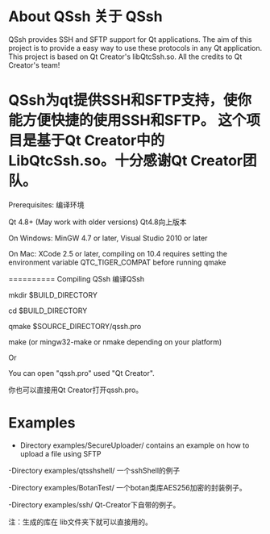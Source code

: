 
About QSsh
关于 QSsh
==========

QSsh provides SSH and SFTP support for Qt applications. The aim of this project 
is to provide a easy way to use these protocols in any Qt application.
This project is based on Qt Creator's libQtcSsh.so. All the credits to
Qt Creator's team!

QSsh为qt提供SSH和SFTP支持，使你能方便快捷的使用SSH和SFTP。
这个项目是基于Qt Creator中的LibQtcSsh.so。十分感谢Qt Creator团队。
==========

Prerequisites:
编译环境

Qt 4.8+ (May work with older versions) Qt4.8向上版本

On Windows: MinGW 4.7 or later, Visual Studio 2010 or later

On Mac: XCode 2.5 or later, compiling on 10.4 requires setting the environment variable QTC_TIGER_COMPAT before running qmake

==========
Compiling QSsh
编译QSsh

mkdir $BUILD_DIRECTORY

cd $BUILD_DIRECTORY

qmake $SOURCE_DIRECTORY/qssh.pro

make (or mingw32-make or nmake depending on your platform)


Or

You can open "qssh.pro" used "Qt Creator".

你也可以直接用Qt Creator打开qssh.pro。

Examples
========

 - Directory examples/SecureUploader/ contains an example on how to upload
   a file using SFTP
   
 -Directory examples/qtsshshell/ 一个sshShell的例子
 
 -Directory examples/BotanTest/ 一个botan类库AES256加密的封装例子。
 
 -Directory examples/ssh/  Qt-Creator下自带的例子。
 
 注：生成的库在 lib文件夹下就可以直接用的。
